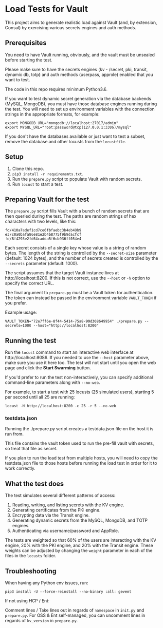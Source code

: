 Load Tests for Vault
====================

This project aims to generate realistic load against Vault (and, by extension,
Consul) by exercising various secrets engines and auth methods.

## Prerequisites

You need to have Vault running, obviously, and the vault must be unsealed before 
starting the test.

Please make sure to have the secrets engines (kv - /secret, pki, transit, dynamic db, totp) and auth methods (userpass, approle) enabled that you want to test.

The code in this repo requires minimum Python3.6.

If you want to test dynamic secret generation via the database backends (MySQL, 
MongoDB), you must have those database engines running during the test. You will
need to set up environment variables with the connection strings in the appropriate 
formats, for example:

    export MONGODB_URL="mongodb://localhost:27017/admin"
    export MYSQL_URL="root:password@tcp(127.0.0.1:3306)/mysql"

If you don't have the databases available or just want to test a subset, remove the database and other locusts from the
`locustfile`.

## Setup

 1. Clone this repo.
 2. `pip3 install -r requirements.txt`.
 3. Run the `prepare.py` script to populate Vault with random secrets.
 4. Run `locust` to start a test.
 
 
## Preparing Vault for the test

The `prepare.py` script fills Vault with a bunch of random secrets that are
then queried during the test. The paths are random strings of hex characters
with two levels, like this:

    fd/410a7adef1cd7ce6fbfaebc3b4eb49b9
    e3/c0a0bafa86e81e2b4b8775f9b9dacfcf
    fd/8f4293e2fd64cadda5f6cb936ff054e4
    
Each secret consists of a single key whose value is a string of random bytes.
The length of the string is controlled by the `--secret-size` parameter 
(default: 1024 bytes), and the number of secrets created is controlled by the
`--secrets` parameter (default: 1000).

The script assumes that the target Vault instance lives at 
http://localhost:8200. If this is not correct, use the `--host` or `-h` option
to specify the correct URL.  

The final argument to `prepare.py` must be a Vault token for authentication.
The token can instead be passed in the environment variable `VAULT_TOKEN` if you 
prefer.

Example usage:

    VAULT_TOKEN="72e7ff6e-8f44-5414-75a8-99d308649954" ./prepare.py --secrets=1000 --host="http://localhost:8200"


## Running the test

Run the `locust` command to start an interactive web interface at 
http://localhost:8089. If you needed to use the `--host` parameter above, 
make sure you use it here too. The test will not start until you open the
web page and click the **Start Swarming** button.

If you'd prefer to run the test non-interactively, you can specify additional
command-line parameters along with `--no-web`.

For example, to start a test with 25 locusts (25 simulated users), starting 5
per second until all 25 are running:

    locust -H http://localhost:8200 -c 25 -r 5 --no-web

### testdata.json

Running the ./prepare.py script creates a testdata.json file on the host it is run from.

This file contains the vault token used to run the pre-fill vault with secrets, so treat that file as secret.

If you plan to run the load test from multiple hosts, you will need to copy the testdata.json file to those hosts
before running the load test in order for it to work correctly. 


## What the test does

The test simulates several different patterns of access:

 1. Reading, writing, and listing secrets with the KV engine.
 2. Generating certificates from the PKI engine.
 3. Encrypting data via the Transit engine.
 4. Generating dynamic secrets from the MySQL, MongoDB, and TOTP engines.
 5. Authenticating via username/password and AppRole.
 
The tests are weighted so that 60% of the users are interacting with the KV
engine, 20% with the PKI engine, and 20% with the Transit engine. These weights
can be adjusted by changing the `weight` parameter in each of the files in
the `locusts` folder.

## Troubleshooting

When having any Python env issues, run:

    pip3 install -U --force-reinstall --no-binary :all: gevent

If not using HCP / Ent:

Comment lines / Take lines out in regards of `namespace` in `init.py` and `prepare.py`.
For OSS & Ent self-managed, you can uncomment lines in regards of `kv_version` in `prepare.py`.